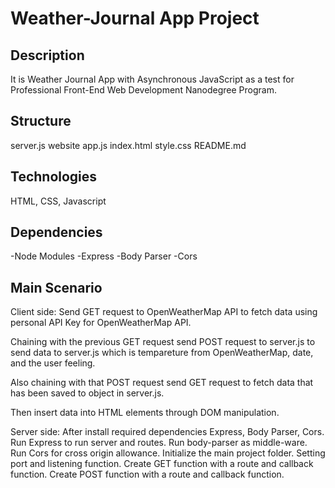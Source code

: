 # Weather-Journal App Project

## Description

It is Weather Journal App with Asynchronous JavaScript as a test for Professional Front-End Web Development Nanodegree Program.

## Structure

server.js
website
app.js
index.html
style.css
README.md

## Technologies

HTML, CSS, Javascript

## Dependencies

-Node Modules
-Express
-Body Parser
-Cors

## Main Scenario

Client side:
Send GET request to OpenWeatherMap API to fetch data using personal API Key for OpenWeatherMap API.

Chaining with the previous GET request send POST request to server.js to send data to server.js which is tempareture from OpenWeatherMap, date, and the user feeling.

Also chaining with that POST request send GET request to fetch data that has been saved to object in server.js.

Then insert data into HTML elements through DOM manipulation.

Server side:
After install required dependencies Express, Body Parser, Cors.
Run Express to run server and routes.
Run body-parser as middle-ware.
Run Cors for cross origin allowance.
Initialize the main project folder.
Setting port and listening function.
Create GET function with a route and callback function.
Create POST function with a route and callback function.
